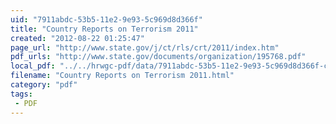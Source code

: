 ```yaml
---
uid: "7911abdc-53b5-11e2-9e93-5c969d8d366f"
title: "Country Reports on Terrorism 2011"
created: "2012-08-22 01:25:47"
page_url: "http://www.state.gov/j/ct/rls/crt/2011/index.htm"
pdf_urls: "http://www.state.gov/documents/organization/195768.pdf"
local_pdf: "../../hrwgc-pdf/data/7911abdc-53b5-11e2-9e93-5c969d8d366f-country-reports-on-terrorism-2011.pdf"
filename: "Country Reports on Terrorism 2011.html"
category: "pdf"
tags: 
 - PDF
---
```

